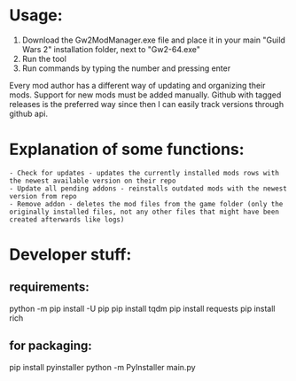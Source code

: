 # Usage:

1. Download the Gw2ModManager.exe file and place it in your main "Guild Wars 2" installation folder, next to "Gw2-64.exe"
2. Run the tool
3. Run commands by typing the number and pressing enter

Every mod author has a different way of updating and organizing their mods. Support for new mods must be added manually. Github with tagged releases is the preferred way since then I can easily track versions through github api.

# Explanation of some functions:

    - Check for updates - updates the currently installed mods rows with the newest available version on their repo
    - Update all pending addons - reinstalls outdated mods with the newest version from repo
    - Remove addon - deletes the mod files from the game folder (only the originally installed files, not any other files that might have been created afterwards like logs)

# Developer stuff:

## requirements:

python -m pip install -U pip
pip install tqdm
pip install requests
pip install rich

## for packaging:

pip install pyinstaller
python -m PyInstaller main.py
